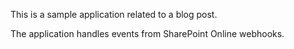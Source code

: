 This is a sample application related to a blog post.

The application handles events from SharePoint Online webhooks.